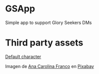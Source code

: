 # GSApp
Simple app to support Glory Seekers DMs

# Third party assets

[Default character](https://uxwing.com/male-icon/)

Imagen de <a href="https://pixabay.com/es/users/carufrannco-4599182/?utm_source=link-attribution&amp;utm_medium=referral&amp;utm_campaign=image&amp;utm_content=2351448">Ana Carolina Franco</a> en <a href="https://pixabay.com/es/?utm_source=link-attribution&amp;utm_medium=referral&amp;utm_campaign=image&amp;utm_content=2351448">Pixabay</a>
